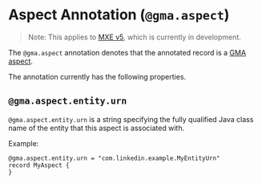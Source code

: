 # Aspect Annotation (`@gma.aspect`)

> Note: This applies to [MXE v5](../what/mxev5.md), which is currently in development.

The `@gma.aspect` annotation denotes that the annotated record is a
[GMA aspect](https://github.com/linkedin/datahub/blob/master/docs/what/aspect.md).

The annotation currently has the following properties.

## `@gma.aspect.entity.urn`

`@gma.aspect.entity.urn` is a string specifying the fully qualified Java class name of the entity that this aspect is
associated with.

Example:

```pdl
@gma.aspect.entity.urn = "com.linkedin.example.MyEntityUrn"
record MyAspect {
}
```
